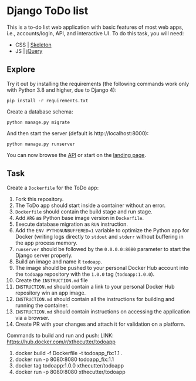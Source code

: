 # Django ToDo list

This is a to-do list web application with basic features of most web apps, i.e., accounts/login, API, and interactive UI. To do this task, you will need:

- CSS | [Skeleton](http://getskeleton.com/)
- JS  | [jQuery](https://jquery.com/)

## Explore

Try it out by installing the requirements (the following commands work only with Python 3.8 and higher, due to Django 4):

```
pip install -r requirements.txt
```

Create a database schema:

```
python manage.py migrate
```

And then start the server (default is http://localhost:8000):

```
python manage.py runserver
```

You can now browse the [API](http://localhost:8000/api/) or start on the [landing page](http://localhost:8000/).

## Task

Create a `Dockerfile` for the ToDo app:

1. Fork this repository.
1. The ToDo app should start inside a container without an error.
1. `Dockerfile` should contain the build stage and run stage.
1. Add `ARG` as Python base image version in `Dockerfile`.
1. Execute database migration as `RUN` instruction.
1. Add the `ENV PYTHONUNBUFFERED=1` variable to optimize the Python app for Docker (writing logs directly to `stdout` and `stderr` without buffering in the app process memory.
1. `runserver` should be followed by the `0.0.0.0:8080` parameter to start the Django server properly.
1. Build an image and name it `todoapp`.
1. The image should be pushed to your personal Docker Hub account into the `todoapp` repository with the `1.0.0` tag (`todoapp:1.0.0`).
1. Create the `INSTRUCTION.md` file
1. `INSTRUCTION.md` should contain a link to your personal Docker Hub repository win an app image.
1. `INSTRUCTION.md` should contain all the instructions for building and running the container.
1. `INSTRUCTION.md` should contain instructions on accessing the application via a browser.
1. Create PR with your changes and attach it for validation on a platform.


Commands to build and run and push:
LINK: https://hub.docker.com/r/xthecutter/todoapp

1. docker build -f Dockerfile -t todoapp_fix:1.1 .
2. docker run -p 8080:8080 todoapp_fix:1.1
3. docker tag todoapp:1.0.0  xthecutter/todoapp
4. docker run -p 8080:8080 xthecutter/todoapp